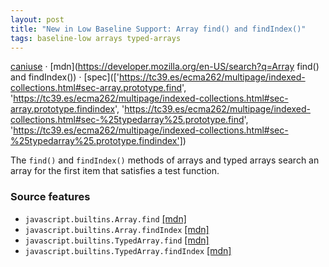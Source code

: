 ```yaml
---
layout: post
title: "New in Low Baseline Support: Array find() and findIndex()"
tags: baseline-low arrays typed-arrays
---
```


[caniuse](https://caniuse.com/?search=array-find) · [mdn](https://developer.mozilla.org/en-US/search?q=Array find() and findIndex()) · [spec](['https://tc39.es/ecma262/multipage/indexed-collections.html#sec-array.prototype.find', 'https://tc39.es/ecma262/multipage/indexed-collections.html#sec-array.prototype.findindex', 'https://tc39.es/ecma262/multipage/indexed-collections.html#sec-%25typedarray%25.prototype.find', 'https://tc39.es/ecma262/multipage/indexed-collections.html#sec-%25typedarray%25.prototype.findindex'])

The `find()` and `findIndex()` methods of arrays and typed arrays search an array for the first item that satisfies a test function.

### Source features

- ``javascript.builtins.Array.find`` [[mdn]](https://developer.mozilla.org/en-US/search?q=javascript.builtins.Array.find)
- ``javascript.builtins.Array.findIndex`` [[mdn]](https://developer.mozilla.org/en-US/search?q=javascript.builtins.Array.findIndex)
- ``javascript.builtins.TypedArray.find`` [[mdn]](https://developer.mozilla.org/en-US/search?q=javascript.builtins.TypedArray.find)
- ``javascript.builtins.TypedArray.findIndex`` [[mdn]](https://developer.mozilla.org/en-US/search?q=javascript.builtins.TypedArray.findIndex)
